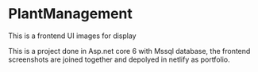 # PlantManagement
This is a frontend UI images for display

This is a project done in Asp.net core 6 with Mssql database, 
the frontend screenshots are joined together and depolyed in netlify as portfolio.
